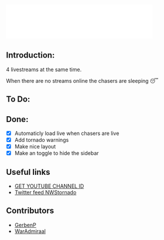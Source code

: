 <a href="https://waradmiraal.github.io/tornado/" target="_blank"><img src="https://raw.githubusercontent.com/Waradmiraal/tornado/main/logo.png" width="400" alt="Tornado logo"></a>

## Introduction:

4 livestreams at the same time.

When there are no streams online the chasers are sleeping 😴 

## To Do:




## Done:

- [X] Automaticly load live when chasers are live
- [X] Add tornado warnings
- [X] Make nice layout
- [X] Make an toggle to hide the sidebar

## Useful links

- [GET YOUTUBE CHANNEL ID](https://commentpicker.com/youtube-channel-id.php)
- [Twitter feed NWStornado](https://twitter.com/NWStornado)

## Contributors

- [GerbenP](https://github.com/gerbenp)
- [WarAdmiraal](https://github.com/Waradmiraal)

